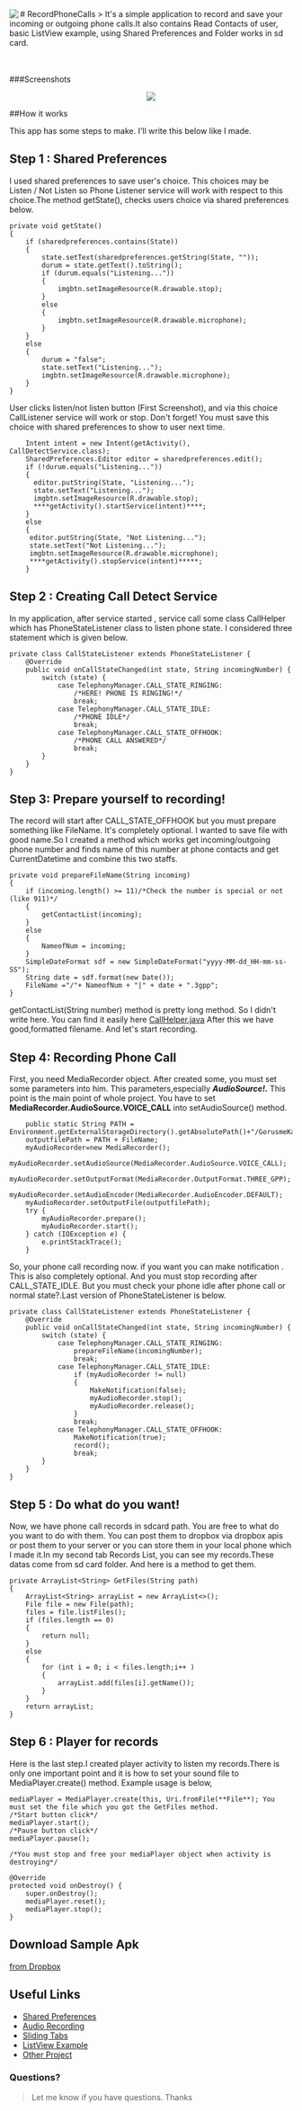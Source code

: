 <img src="http://i.hizliresim.com/zrM9Mj.png" align="left" />
# RecordPhoneCalls
> It's a simple application to record and save your incoming or outgoing phone calls.It also contains Read Contacts of user, basic ListView example, using Shared Preferences and Folder works in sd card.
<br><br><br>

###Screenshots
<p align="center">
<img src="http://i.hizliresim.com/7MWgJm.png"/>
</p>

##How it works

This app has some steps to make. I'll write this below like I made.

## Step 1 : Shared Preferences

I used shared preferences to save user's choice. This choices may be Listen / Not Listen so Phone Listener service will work with respect to this choice.The method getState(), checks users choice via shared preferences below.

    private void getState()
    {
        if (sharedpreferences.contains(State))
        {
            state.setText(sharedpreferences.getString(State, ""));
            durum = state.getText().toString();
            if (durum.equals("Listening..."))
            {
                imgbtn.setImageResource(R.drawable.stop);
            }
            else
            {
                imgbtn.setImageResource(R.drawable.microphone);
            }
        }
        else
        {
            durum = "false";
            state.setText("Listening...");
            imgbtn.setImageResource(R.drawable.microphone);
        }
    }
User clicks listen/not listen button (First Screenshot), and via this choice CallListener service will work or stop. Don't forget! You must save this choice with shared preferences to show to user next time.

        Intent intent = new Intent(getActivity(), CallDetectService.class);
        SharedPreferences.Editor editor = sharedpreferences.edit();
        if (!durum.equals("Listening..."))
        {
          editor.putString(State, "Listening...");
          state.setText("Listening...");
          imgbtn.setImageResource(R.drawable.stop);
          ****getActivity().startService(intent)****;
        }
        else
        {
         editor.putString(State, "Not Listening...");
         state.setText("Not Listening...");
         imgbtn.setImageResource(R.drawable.microphone);
         ****getActivity().stopService(intent)*****;
        }

## Step 2 : Creating Call Detect Service

In my application, after service started , service call some class CallHelper which has PhoneStateListener class to listen  phone state. I considered three statement which is given below.

    private class CallStateListener extends PhoneStateListener {
        @Override
        public void onCallStateChanged(int state, String incomingNumber) {
            switch (state) {
                case TelephonyManager.CALL_STATE_RINGING:
                    /*HERE! PHONE IS RINGING!*/
                    break;
                case TelephonyManager.CALL_STATE_IDLE:
                    /*PHONE IDLE*/
                    break;
                case TelephonyManager.CALL_STATE_OFFHOOK:
                    /*PHONE CALL ANSWERED*/
                    break;
            }
        }
    }

## Step 3: Prepare yourself to recording!

The record will start after CALL_STATE_OFFHOOK but you must prepare something like FileName. It's completely optional. I wanted to save file with good name.So I created a method which works get incoming/outgoing phone number and finds name of this number at phone contacts and get CurrentDatetime and combine this two staffs.

    private void prepareFileName(String incoming)
    {
        if (incoming.length() >= 11)/*Check the number is special or not (like 911)*/
        {
            getContactList(incoming);
        }
        else
        {
            NameofNum = incoming;
        }
        SimpleDateFormat sdf = new SimpleDateFormat("yyyy-MM-dd_HH-mm-ss-SS");
        String date = sdf.format(new Date());
        FileName ="/"+ NameofNum + "|" + date + ".3gpp";
    }

getContactList(String number) method is pretty long method. So I didn't write here. You can find it easily here  [CallHelper.java](https://github.com/TayfunCesur/RecordPhoneCalls/blob/master/src/com/xionces/StoreCallRecords/CallHelper.java)
After this we have good,formatted filename. And let's start recording.

## Step 4: Recording Phone Call

First, you need MediaRecorder object. After created some, you must set some parameters into him. This parameters,especially **_AudioSource!._** This point is the main point of whole project. You have to set **MediaRecorder.AudioSource.VOICE_CALL** into setAudioSource() method.
        
        public static String PATH = Environment.getExternalStorageDirectory().getAbsolutePath()+"/GorusmeKayitlari";
        outputfilePath = PATH + FileName;
        myAudioRecorder=new MediaRecorder();
        myAudioRecorder.setAudioSource(MediaRecorder.AudioSource.VOICE_CALL);
        myAudioRecorder.setOutputFormat(MediaRecorder.OutputFormat.THREE_GPP);
        myAudioRecorder.setAudioEncoder(MediaRecorder.AudioEncoder.DEFAULT);
        myAudioRecorder.setOutputFile(outputfilePath);
        try {
            myAudioRecorder.prepare();
            myAudioRecorder.start();
        } catch (IOException e) {
            e.printStackTrace();
        }

So, your phone call recording now. if you want you can make notification . This is also completely optional. And you must stop recording after CALL_STATE_IDLE. But you must check your phone idle after phone call or normal state?.Last version of PhoneStateListener is below.

    private class CallStateListener extends PhoneStateListener {
        @Override
        public void onCallStateChanged(int state, String incomingNumber) {
            switch (state) {
                case TelephonyManager.CALL_STATE_RINGING:
                    prepareFileName(incomingNumber);
                    break;
                case TelephonyManager.CALL_STATE_IDLE:
                    if (myAudioRecorder != null)
                    {
                        MakeNotification(false);
                        myAudioRecorder.stop();
                        myAudioRecorder.release();
                    }
                    break;
                case TelephonyManager.CALL_STATE_OFFHOOK:
                    MakeNotification(true);
                    record();
                    break;
            }
        }
    }

## Step 5 : Do what do you want!

Now, we have phone call records in sdcard path. You are free to what do you want to do with them. You can post them to dropbox via dropbox apis or post them to your server or you can store them in your local phone which I made it.In my second tab Records List, you can see my records.These datas come from sd card folder. And here is a method to get them.

    private ArrayList<String> GetFiles(String path)
    {
        ArrayList<String> arrayList = new ArrayList<>();
        File file = new File(path);
        files = file.listFiles();
        if (files.length == 0)
        {
            return null;
        }
        else
        {
            for (int i = 0; i < files.length;i++ )
            {
                arrayList.add(files[i].getName());
            }
        }
        return arrayList;
    }

## Step 6 : Player for records

Here is the last step.I created player activity to listen my records.There is only one important point and it is how to set your sound file to MediaPlayer.create() method. Example usage is below,

    mediaPlayer = MediaPlayer.create(this, Uri.fromFile(**File**); You must set the file which you got the GetFiles method.
    /*Start button click*/
    mediaPlayer.start();
    /*Pause button click*/
    mediaPlayer.pause();
    
    /*You must stop and free your mediaPlayer object when activity is destroying*/
    
    @Override
    protected void onDestroy() {
        super.onDestroy();
        mediaPlayer.reset();
        mediaPlayer.stop();
    }

## Download Sample Apk
[from Dropbox](https://www.dropbox.com/s/zg77w8vghvi6yym/CallRecords.apk?dl=0)

## Useful Links
- [Shared Preferences](http://www.tutorialspoint.com/android/android_shared_preferences.htm)
- [Audio Recording](http://www.tutorialspoint.com/android/android_audio_capture.htm)
- [Sliding Tabs](http://www.androidbegin.com/tutorial/android-viewpagertabstrip-fragments-tutorial/)
- [ListView Example](http://www.androidbegin.com/tutorial/android-parse-com-listview-images-and-texts-tutorial/)
- [Other Project](https://github.com/esnyder)

### Questions?
> Let me know if you have questions. Thanks


